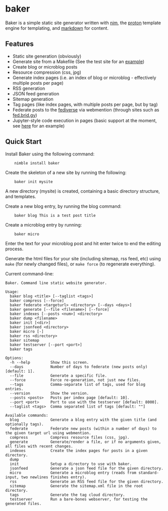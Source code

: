 baker
=====

Baker is a simple static site generator written with [nim](https://nim-lang.org), the [proton](https://github.com/jasonrbriggs/proton) template engine for templating, and [markdown](http://daringfireball.net/projects/markdown/‎) for content.

Features
--------

* Static site generation (obviously)
* Generate site from a Makefile (See the test site for an [example](https://github.com/jasonrbriggs/baker/blob/master/test/testsite/Makefile))
* Create blog or microblog posts
* Resource compression (css, jpg)
* Generate index pages (i.e. an index of blog or microblog - effectively multiple posts per page)
* RSS generation
* JSON feed generation
* Sitemap generation
* Tag pages (like index pages, with multiple posts per page, but by tag)
* Federate posts to the [fediverse](https://en.wikipedia.org/wiki/Fediverse) via webmention (through sites such as [fed.brid.gy](https://fed.brid.gy/))
* Jupyter-style code execution in pages (basic support at the moment, see [here](https://github.com/jasonrbriggs/baker/blob/master/test/testsite/notebook/notebook.text) for an example)


Quick Start
-----------

Install Baker using the following command:
```
    nimble install baker
```

Create the skeleton of a new site by running the following:
```
    baker init mysite
```

A new directory (mysite) is created, containing a basic directory structure, and templates.

Create a new blog entry, by running the blog command:
```
    baker blog This is a test post title
```

Create a microblog entry by running:
```
    baker micro
```
Enter the text for your microblog post and hit enter twice to end the editing process.

Generate the html files for your site (including sitemap, rss feed, etc) using `make` (for newly changed files),
or `make force` (to regenerate everything).

Current command-line:

```
Baker. Command line static website generator.

Usage:
  baker blog <title> [--taglist <tags>]
  baker compress [--force]
  baker federate <targeturl> <directory> [--days <days>]
  baker generate [--file <filename>] [--force]
  baker indexes [--posts <num>] <directory>
  baker dump <filename>
  baker init [<dir>]
  baker jsonfeed <directory>
  baker micro [-]
  baker rss <directory>
  baker sitemap
  baker testserver [--port <port>]
  baker tags

Options:
  -h --help         Show this screen.
  --days            Number of days to federate (new posts only) [default: 1].
  --file            Generate a specific file.
  --force           Force re-generation, not just new files.
  --tags            Comma-separate list of tags, used for blog entries.
  --version         Show the version.
  --posts <posts>   Posts per index page [default: 10].
  --port <port>     Port to use with the testserver [default: 8000].
  --taglist <tags>  Comma separated list of tags [default: ""]

Available commands:
  blog              Generate a blog entry with the given title (and optionally tags).
  federate          Federate new posts (within a number of days) to the given target url using webmention.
  compress          Compress resource files (css, jpg).
  generate          Generate/render a file, or if no arguments given, all files with recent changes.
  indexes           Create the index pages for posts in a given directory.
  dump
  init              Setup a directory to use with baker.
  jsonfeed          Generate a json feed file for the given directory.
  micro             Generate a microblog entry (reads from standard-input, two newlines finishes entry).
  rss               Generate an RSS feed file for the given directory.
  sitemap           Generate the sitemap.xml file in the root directory.
  tags              Generate the tag cloud directory.
  testserver        Run a bare-bones webserver, for testing the generated files.
```
